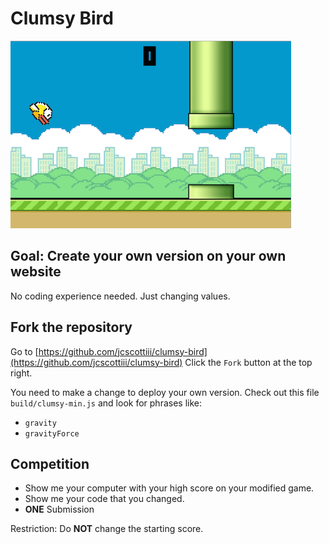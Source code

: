 # Clumsy Bird

![Clumsy Bird Screenshot](https://raw.githubusercontent.com/jcscottiii/IntroToGithubMaterials/master/img/clumsy-bird.png)


## Goal: Create your own version on your own website

No coding experience needed. Just changing values.


## Fork the repository

Go to [https://github.com/jcscottiii/clumsy-bird](https://github.com/jcscottiii/clumsy-bird)
Click the `Fork` button at the top right.


You need to make a change to deploy your own version. Check out this file `build/clumsy-min.js` and look for phrases like:
- `gravity`
- `gravityForce`


## Competition

- Show me your computer with your high score on your modified game.
- Show me your code that you changed.
- **ONE** Submission

Restriction:
Do **NOT** change the starting score.
